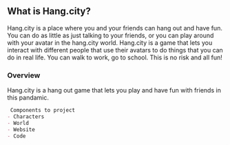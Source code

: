 <!-- # Text 1

## Text 2

### Text 3

- Bulleted
- List

1. Numbered
2. List

**Bold**

_Italic_ 

`Code` text

[Link](https://hang.city)

![Image](https://hang.city/image.png) -->



## What is Hang.city?

Hang.city is a place where you and your friends can hang out and have fun. You can do as little as just talking to your friends, or you can play around with your avatar in the hang.city world. Hang.city is a game that lets you interact with different people that use their avatars to do things that you can do in real life. You can walk to work, go to school. This is no risk and all fun!
<!-- You can use the [editor on GitHub](https://github.com/superbluenova/hang-city-web/edit/main/README.md) to maintain and preview the content for your website in Markdown files. -->

<!-- Whenever you commit to this repository, GitHub Pages will run [Jekyll](https://jekyllrb.com/) to rebuild the pages in your site, from the content in your Markdown files.
 -->

### Overview

Hang.city is a hang out game that lets you play and have fun with friends in this pandamic. 
<!-- Markdown is a lightweight and easy-to-use syntax for styling your writing. It includes conventions for -->

```markdown
 Components to project
- Characters
- World
- Website
- Code 

```

<!-- For more details see [GitHub Flavored Markdown](https://guides.github.com/features/mastering-markdown/).
 -->

<!-- Your Pages site will use the layout and styles from the Jekyll theme you have selected in your [repository settings](https://github.com/superbluenova/hang-city-web/settings/pages). The name of this theme is saved in the Jekyll `_config.yml` configuration file.

### Support or Contact

Having trouble with Pages? Check out our [documentation](https://docs.github.com/categories/github-pages-basics/) or [contact support](https://support.github.com/contact) and we’ll help you sort it out.
 -->